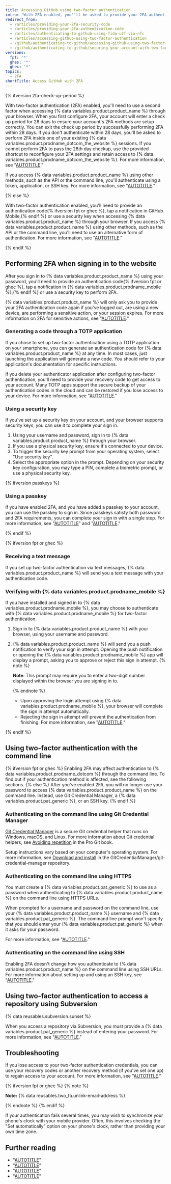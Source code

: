 ```yaml
---
title: Accessing GitHub using two-factor authentication
intro: 'With 2FA enabled, you''ll be asked to provide your 2FA authentication code, as well as your password, when you sign in to {% data variables.product.product_name %}.'
redirect_from:
  - /articles/providing-your-2fa-security-code
  - /articles/providing-your-2fa-authentication-code
  - /articles/authenticating-to-github-using-fido-u2f-via-nfc
  - /articles/accessing-github-using-two-factor-authentication
  - /github/authenticating-to-github/accessing-github-using-two-factor-authentication
  - /github/authenticating-to-github/securing-your-account-with-two-factor-authentication-2fa/accessing-github-using-two-factor-authentication
versions:
  fpt: '*'
  ghes: '*'
  ghec: '*'
topics:
  - 2FA
shortTitle: Access GitHub with 2FA
---
```


{% ifversion 2fa-check-up-period %}

With two-factor authentication (2FA) enabled, you'll need to use a second factor when accessing {% data variables.product.product_name %} through your browser. When you first configure 2FA, your account will enter a check up period for 28 days to ensure your account's 2FA methods are setup correctly. You can exit the check up period by successfully performing 2FA within 28 days. If you don't authenticate within 28 days, you'll be asked to perform 2FA inside one of your existing {% data variables.product.prodname_dotcom_the_website %} sessions. If you cannot perform 2FA to pass the 28th day checkup, use the provided shortcut to reconfigure your 2FA settings and retain access to {% data variables.product.prodname_dotcom_the_website %}. For more information, see "[AUTOTITLE](/authentication/securing-your-account-with-two-factor-authentication-2fa/configuring-two-factor-authentication)."

If you access {% data variables.product.product_name %} using other methods, such as the API or the command line, you'll authenticate using a token, application, or SSH key. For more information, see "[AUTOTITLE](/authentication/keeping-your-account-and-data-secure/about-authentication-to-github)."

{% else %}

With two-factor authentication enabled, you'll need to provide an authentication code{% ifversion fpt or ghec %}, tap a notification in GitHub Mobile,{% endif %} or use a security key when accessing {% data variables.product.product_name %} through your browser. If you access {% data variables.product.product_name %} using other methods, such as the API or the command line, you'll need to use an alternative form of authentication. For more information, see "[AUTOTITLE](/authentication/keeping-your-account-and-data-secure/about-authentication-to-github)."

{% endif %}

## Performing 2FA when signing in to the website

After you sign in to {% data variables.product.product_name %} using your password, you'll need to provide an authentication code{% ifversion fpt or ghec %}, tap a notification in {% data variables.product.prodname_mobile %},{% endif %} or use a security key to perform 2FA.

{% data variables.product.product_name %} will only ask you to provide your 2FA authentication code again if you've logged out, are using a new device, are performing a sensitive action, or your session expires. For more information on 2FA for sensitive actions, see "[AUTOTITLE](/authentication/keeping-your-account-and-data-secure/sudo-mode)."

### Generating a code through a TOTP application

If you chose to set up two-factor authentication using a TOTP application on your smartphone, you can generate an authentication code for {% data variables.product.product_name %} at any time. In most cases, just launching the application will generate a new code. You should refer to your application's documentation for specific instructions.

If you delete your authenticator application after configuring two-factor authentication, you'll need to provide your recovery code to get access to your account. Many TOTP apps support the secure backup of your authentication codes in the cloud and can be restored if you lose access to your device. For more information, see "[AUTOTITLE](/authentication/securing-your-account-with-two-factor-authentication-2fa/recovering-your-account-if-you-lose-your-2fa-credentials)."

### Using a security key

If you've set up a security key on your account, and your browser supports security keys, you can use it to complete your sign in.

1. Using your username and password, sign in to {% data variables.product.product_name %} through your browser.
1. If you use a physical security key, ensure it's connected to your device.
1. To trigger the security key prompt from your operating system, select "Use security key".
1. Select the appropriate option in the prompt. Depending on your security key configuration, you may type a PIN, complete a biometric prompt, or use a physical security key.

{% ifversion passkeys %}
### Using a passkey

If you have enabled 2FA, and you have added a passkey to your account, you can use the passkey to sign in. Since passkeys satisfy both password and 2FA requirements, you can complete your sign in with a single step. For more information, see "[AUTOTITLE](/authentication/authenticating-with-a-passkey/about-passkeys)" and "[AUTOTITLE](/authentication/authenticating-with-a-passkey/signing-in-with-a-passkey)."

{% endif %}

{% ifversion fpt or ghec %}

### Receiving a text message

If you set up two-factor authentication via text messages, {% data variables.product.product_name %} will send you a text message with your authentication code.

### Verifying with {% data variables.product.prodname_mobile %}

If you have installed and signed in to {% data variables.product.prodname_mobile %}, you may choose to authenticate with {% data variables.product.prodname_mobile %} for two-factor authentication.

1. Sign in to {% data variables.product.product_name %} with your browser, using your username and password.
1. {% data variables.product.product_name %} will send you a push notification to verify your sign in attempt. Opening the push notification or opening the {% data variables.product.prodname_mobile %} app will display a prompt, asking you to approve or reject this sign in attempt.
   {% note %}

   **Note**: This prompt may require you to enter a two-digit number displayed within the browser you are signing in to.

   {% endnote %}

   - Upon approving the login attempt using {% data variables.product.prodname_mobile %}, your browser will complete the sign in attempt automatically.
   - Rejecting the sign in attempt will prevent the authentication from finishing. For more information, see "[AUTOTITLE](/authentication/keeping-your-account-and-data-secure)."

{% endif %}

## Using two-factor authentication with the command line

{% ifversion fpt or ghec %}
Enabling 2FA may affect authentication to {% data variables.product.prodname_dotcom %} through the command line. To find out if your authentication method is affected, see the following sections.
{% else %}
After you've enabled 2FA, you will no longer use your password to access {% data variables.product.product_name %} on the command line. Instead, use Git Credential Manager, a {% data variables.product.pat_generic %}, or an SSH key.
{% endif %}

### Authenticating on the command line using Git Credential Manager

[Git Credential Manager](https://github.com/GitCredentialManager/git-credential-manager/blob/main/README.md) is a secure Git credential helper that runs on Windows, macOS, and Linux. For more information about Git credential helpers, see [Avoiding repetition](https://git-scm.com/docs/gitcredentials#_avoiding_repetition) in the Pro Git book.

Setup instructions vary based on your computer's operating system. For more information, see [Download and install](https://github.com/GitCredentialManager/git-credential-manager/blob/main/README.md#download-and-install) in the GitCredentialManager/git-credential-manager repository.

### Authenticating on the command line using HTTPS

You must create a {% data variables.product.pat_generic %} to use as a password when authenticating to {% data variables.product.product_name %} on the command line using HTTPS URLs.

When prompted for a username and password on the command line, use your {% data variables.product.product_name %} username and {% data variables.product.pat_generic %}. The command line prompt won't specify that you should enter your {% data variables.product.pat_generic %} when it asks for your password.

For more information, see "[AUTOTITLE](/authentication/keeping-your-account-and-data-secure/creating-a-personal-access-token)."

### Authenticating on the command line using SSH

Enabling 2FA doesn't change how you authenticate to {% data variables.product.product_name %} on the command line using SSH URLs. For more information about setting up and using an SSH key, see "[AUTOTITLE](/authentication/connecting-to-github-with-ssh)."

## Using two-factor authentication to access a repository using Subversion

{% data reusables.subversion.sunset %}

When you access a repository via Subversion, you must provide a {% data variables.product.pat_generic %} instead of entering your password. For more information, see "[AUTOTITLE](/authentication/keeping-your-account-and-data-secure/creating-a-personal-access-token)."

## Troubleshooting

If you lose access to your two-factor authentication credentials, you can use your recovery codes or another recovery method (if you've set one up) to regain access to your account. For more information, see "[AUTOTITLE](/authentication/securing-your-account-with-two-factor-authentication-2fa/recovering-your-account-if-you-lose-your-2fa-credentials)."

{% ifversion fpt or ghec %}
{% note %}

**Note:** {% data reusables.two_fa.unlink-email-address %}

{% endnote %}
{% endif %}

If your authentication fails several times, you may wish to synchronize your phone's clock with your mobile provider. Often, this involves checking the "Set automatically" option on your phone's clock, rather than providing your own time zone.

## Further reading

- "[AUTOTITLE](/authentication/securing-your-account-with-two-factor-authentication-2fa/about-two-factor-authentication)"
- "[AUTOTITLE](/authentication/securing-your-account-with-two-factor-authentication-2fa/configuring-two-factor-authentication)"
- "[AUTOTITLE](/authentication/securing-your-account-with-two-factor-authentication-2fa/configuring-two-factor-authentication-recovery-methods)"
- "[AUTOTITLE](/authentication/securing-your-account-with-two-factor-authentication-2fa/recovering-your-account-if-you-lose-your-2fa-credentials)"
